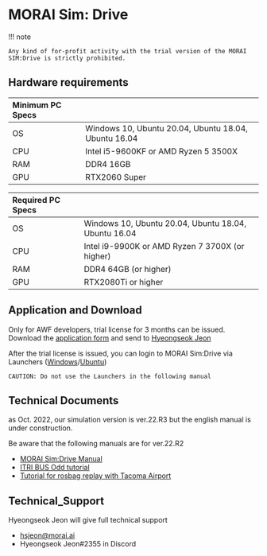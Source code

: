 # MORAI Sim: Drive
!!! note

    Any kind of for-profit activity with the trial version of the MORAI SIM:Drive is strictly prohibited.
		
	
## Hardware requirements
| Minimum PC Specs |                                                       |
| :---------------- | :----------------------------------------------------|
| OS                | Windows 10, Ubuntu 20.04, Ubuntu 18.04, Ubuntu 16.04 |
| CPU               | Intel i5-9600KF or AMD Ryzen 5 3500X                 |
| RAM               | DDR4 16GB                                            |
| GPU               | RTX2060 Super                                         |

| Required PC Specs |                                                      |
| :---------------- | :----------------------------------------------------|
| OS                | Windows 10, Ubuntu 20.04, Ubuntu 18.04, Ubuntu 16.04 |
| CPU               | Intel i9-9900K or AMD Ryzen 7 3700X (or higher)      |
| RAM               | DDR4 64GB (or higher)                                |
| GPU               | RTX2080Ti or higher                                  |

## Application and Download
Only for AWF developers, trial license for 3 months can be issued.
Download the [application form](https://drive.google.com/file/d/1SO9hAr2-828MNl410xSABp3znHaR-AWV/view?usp=sharing) and send to [Hyeongseok Jeon](##Technical_Support)

After the trial license is issued, you can login to MORAI Sim:Drive via Launchers ([Windows](https://drive.google.com/file/d/1NMd2kInUALXYosRMtOHDPPGou9yCWMKK/view?usp=sharing)/[Ubuntu](https://drive.google.com/file/d/1qmA_1eUDyNJ85AeAzSxZRQaDbR_Sc76R/view?usp=sharing))

	CAUTION: Do not use the Launchers in the following manual

## Technical Documents
as Oct. 2022, our simulation version is ver.22.R3 but the english manual is under construction.

Be aware that the following manuals are for ver.22.R2

- [MORAI Sim:Drive Manual](https://morai-sim--drive-user-manual--en-22-r2.scrollhelp.site/msdume2/)
- [ITRI BUS Odd tutorial](https://morai.atlassian.net/wiki/external/1158610949/ZDE2Mjk0MTc5OTAxNGZmZjg3ZDMxZjQxNzFkNTgxYWM?atlOrigin=eyJpIjoiNDc1OGNkMjkxMTMzNDVjOGExMGFiMDY0M2ZmNzkwMjkiLCJwIjoiYyJ9)
- [Tutorial for rosbag replay with Tacoma Airport](https://morai.atlassian.net/wiki/external/1098547535/MTJjMDRmZDlhZDhiNDI2YzhkNzgzMWJiMjNiYTYxMzc?atlOrigin=eyJpIjoiZTc5NzBlM2VkMmFiNDZlM2JlZjk1N2Q3ZjZjYWYwZjMiLCJwIjoiYyJ9)

## Technical_Support
Hyeongseok Jeon will give full technical support
- hsjeon@morai.ai
- Hyeongseok Jeon#2355 in Discord